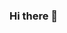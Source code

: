 ### Hi there 👋

<!--
**jtigik/jtigik** is a ✨ _special_ ✨ repository because its `README.md` (this file) appears on your GitHub profile.

![Anurag's GitHub stats](https://github-readme-stats.vercel.app/api?username=jtigik&show_icons=true&theme=gruvbox)
